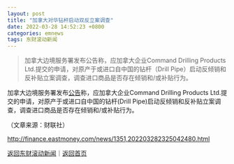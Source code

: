 ```yaml
---
layout: post
title: "加拿大对华钻杆启动双反立案调查"
date: 2022-03-28 14:52:23 +0800
categories: emnews
tags: 东财滚动新闻
---
```

> 加拿大边境服务署发布公告称，应加拿大企业Command Drilling Products Ltd.提交的申请，对原产于或进口自中国的钻杆（Drill Pipe）启动反倾销和反补贴立案调查，调查进口商品是否存在倾销和/或补贴行为。

<p>加拿大边境服务署发布<span id="Info.3332"><a href="http://data.eastmoney.com/notices/" class="infokey">公告</a></span>称，应加拿大企业Command Drilling Products Ltd.提交的申请，对原产于或进口自中国的钻杆(Drill Pipe)启动反倾销和反补贴立案调查，调查进口商品是否存在倾销和/或补贴行为。 </p><p class="em_media">（文章来源：财联社）</p>

<http://finance.eastmoney.com/news/1351,202203282325042480.html>

[返回东财滚动新闻](//finews.withounder.com/emnews/)｜[返回首页](//finews.withounder.com/)
